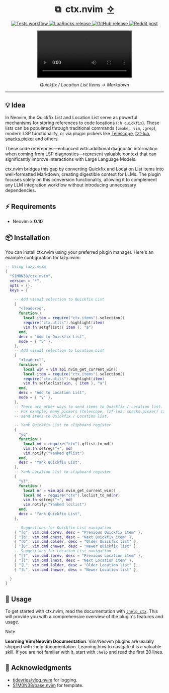 <div align="center">
  <h1>⧉&nbsp;&nbsp;ctx.nvim&nbsp;&nbsp;<a href="https://github.com/S1M0N38/ai.nvim">✧</a></h1>
  <p align="center">
     <a href="https://github.com/S1M0N38/ctx.nvim/actions/workflows/run-tests.yml">
     <img alt="Tests workflow" src="https://img.shields.io/github/actions/workflow/status/S1M0N38/ctx.nvim/run-tests.yml?style=for-the-badge&label=Tests"/>
     </a>
     <a href="https://luarocks.org/modules/S1M0N38/ctx.nvim">
     <img alt="LuaRocks release" src="https://img.shields.io/luarocks/v/S1M0N38/ctx.nvim?style=for-the-badge&color=5d2fbf"/>
     </a>
     <a href="https://github.com/S1M0N38/ctx.nvim/releases">
     <img alt="GitHub release" src="https://img.shields.io/github/v/release/S1M0N38/ctx.nvim?style=for-the-badge&label=GitHub"/>
     </a>
     <a href="https://www.reddit.com/r/neovim/comments/.../">
     <img alt="Reddit post" src="https://img.shields.io/badge/post-reddit?style=for-the-badge&label=Reddit&color=FF5700"/>
     </a>
  </p>
  <div><video src="https://github.com/user-attachments/assets/df9a39ec-7d89-4270-99f3-9119870a026e" alt="Screencast: ctx.nvim example usage"></div>
  <p><em>Quickfix / Location List Items → Markdown</em></p>
  <hr>
</div>

## 💡 Idea

In Neovim, the Quickfix List and Location List serve as powerful mechanisms for storing references to code locations (`:h quickfix`). These lists can be populated through traditional commands (`:make`, `:vim`, `:grep`), modern LSP functionality, or via plugin pickers like [Telescope](https://github.com/nvim-telescope/telescope.nvim), [fzf-lua](https://github.com/ibhagwan/fzf-lua), [snacks.picker](https://github.com/folke/snacks.nvim) and others.

These code references—enhanced with additional diagnostic information when coming from LSP diagnostics—represent valuable context that can significantly improve interactions with Large Language Models.

ctx.nvim bridges this gap by converting Quickfix and Location List items into well-formatted Markdown, creating digestible context for LLMs. The plugin focuses solely on this conversion functionality, allowing it to complement any LLM integration workflow without introducing unnecessary dependencies.

## ⚡️ Requirements

- Neovim ≥ **0.10**

## 📦 Installation

You can install ctx.nvim using your preferred plugin manager. Here's an example configuration for lazy.nvim:

```lua
-- Using lazy.nvim
{
  "S1M0N38/ctx.nvim",
  version = "*",
  opts = {},
  keys = {

    -- Add visual selection to Quickfix List
    {
      "<leader>q",
      function()
        local item = require("ctx.items").selection()
        require("ctx.utils").highlight(item)
        vim.fn.setqflist({ item }, "a")
      end,
      desc = "Add to Quickfix List",
      mode = { "v" },
    },
    -- Add visual selection to Location List
    {
      "<leader>l",
      function()
        local win = vim.api.nvim_get_current_win()
        local item = require("ctx.items").selection()
        require("ctx.utils").highlight(item)
        vim.fn.setloclist(win, { item }, "a")
      end,
      desc = "Add to Location List",
      mode = { "v" },
    },
    -- There are other ways to send items to Quickfix / Location list.
    -- For example, many pickers (telescope, fzf-lua, snacks.picker) can
    -- send items to Quickfix / Location list.

    -- Yank Quickfix List to clipboard register
    {
      "yq",
      function()
        local md = require("ctx").qflist_to_md()
        vim.fn.setreg("+", md)
        vim.notify("Yanked qflist")
      end,
      desc = "Yank Quickfix List",
    },
    -- Yank Location List to clipboard register
    {
      "yl",
      function()
        local nr = vim.api.nvim_get_current_win()
        local md = require("ctx").loclist_to_md(nr)
        vim.fn.setreg("+", md)
        vim.notify("Yanked loclist")
      end,
      desc = "Yank Quickfix List",
    },

    -- Suggestions for Quickfix List navigation
    { "[q", vim.cmd.cprev, desc = "Previous Quickfix item" },
    { "]q", vim.cmd.cnext, desc = "Next Quickfix item" },
    { "[Q", vim.cmd.colder, desc = "Older Quickfix list" },
    { "]Q", vim.cmd.cnewer, desc = "Newer Quickfix list" },
    -- Suggestions for Location List navigation
    { "[l", vim.cmd.lprev, desc = "Previous Location item" },
    { "]l", vim.cmd.lnext, desc = "Next Location item" },
    { "[L", vim.cmd.lolder, desc = "Older Location list" },
    { "]L", vim.cmd.lnewer, desc = "Newer Location list" },

  }
}
```

## 🚀 Usage

To get started with ctx.nvim, read the documentation with [`:help ctx`](https://github.com/S1M0N38/ctx.nvim/blob/main/doc/ctx.txt). This will provide you with a comprehensive overview of the plugin's features and usage.

> [!NOTE]
> **Learning Vim/Neovim Documentation**: Vim/Neovim plugins are usually shipped with :help documentation. Learning how to navigate it is a valuable skill. If you are not familiar with it, start with `:help` and read the first 20 lines.

## 🙏 Acknowledgments

- [tjdevries/vlog.nvim](https://github.com/tjdevries/vlog.nvim) for logging.
- [S1M0N38/base.nvim](https://github.com/S1M0N38/base.nvim) for template.
